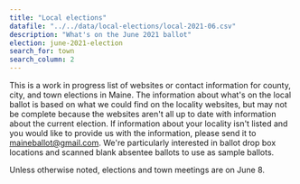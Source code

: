 ```yaml
---
title: "Local elections"
datafile: "../../data/local-elections/local-2021-06.csv"
description: "What's on the June 2021 ballot"
election: june-2021-election
search_for: town
search_column: 2
---
```


This is a work in progress list of websites or contact information for county, city, and town elections in Maine. The information about what's on the local ballot is based on what we could find on the locality websites, but may not be complete because the websites aren't all up to date with information about the current election. If information about your locality isn't listed and you would like to provide us with the information, please send it to [maineballot@gmail.com](mailto:maineballot@gmail.com). We're particularly interested in ballot drop box locations and scanned blank absentee ballots to use as sample ballots.

Unless otherwise noted, elections and town meetings are on June 8.

